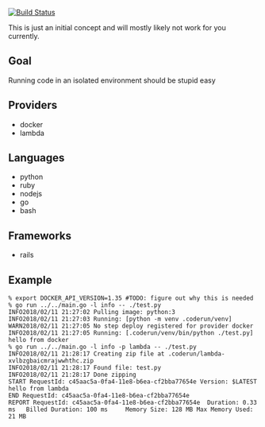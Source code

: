 [![Build Status](https://travis-ci.org/RyanJarv/coderun.svg?branch=master)](https://travis-ci.org/RyanJarv/coderun)

This is just an initial concept and will mostly likely not work for you currently.

## Goal
Running code in an isolated environment should be stupid easy

## Providers
* docker
* lambda

## Languages
* python
* ruby
* nodejs
* go
* bash

## Frameworks
* rails

## Example
```
% export DOCKER_API_VERSION=1.35 #TODO: figure out why this is needed
% go run ../../main.go -l info -- ./test.py
INFO2018/02/11 21:27:02 Pulling image: python:3
INFO2018/02/11 21:27:03 Running: [python -m venv .coderun/venv]
WARN2018/02/11 21:27:05 No step deploy registered for provider docker
INFO2018/02/11 21:27:05 Running: [.coderun/venv/bin/python ./test.py]
hello from docker
% go run ../../main.go -l info -p lambda -- ./test.py
INFO2018/02/11 21:28:17 Creating zip file at .coderun/lambda-xvlbzgbaicmrajwwhthc.zip
INFO2018/02/11 21:28:17 Found file: test.py
INFO2018/02/11 21:28:17 Done zipping
START RequestId: c45aac5a-0fa4-11e8-b6ea-cf2bba77654e Version: $LATEST
hello from lambda
END RequestId: c45aac5a-0fa4-11e8-b6ea-cf2bba77654e
REPORT RequestId: c45aac5a-0fa4-11e8-b6ea-cf2bba77654e  Duration: 0.33 ms   Billed Duration: 100 ms     Memory Size: 128 MB Max Memory Used: 21 MB  
```

